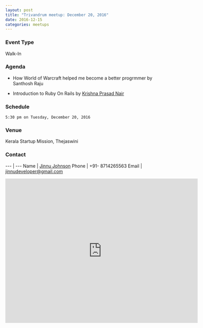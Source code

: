```yaml
---
layout: post
title: "Trivandrum meetup: December 20, 2016"
date: 2016-12-15
categories: meetups
---
```


### Event Type

Walk-In

### Agenda

* How World of Warcraft helped me become a better progrmmer by Santhosh Raju

* Introduction to Ruby On Rails by [Krishna Prasad Nair](https://github.com/kp666)


### Schedule

`5:30 pm on Tuesday, December 20, 2016`

### Venue

Kerala Startup Mission, Thejaswini

### Contact

---   | ---
Name  | [Jinnu Johnson](https://github.com/jinnujohnson)
Phone | +91- 8714265563
Email | jinnudeveloper@gmail.com

<iframe src="https://www.google.com/maps/embed?pb=!1m18!1m12!1m3!1d52533.14163755672!2d76.85221311402884!3d8.561406849523028!2m3!1f0!2f0!3f0!3m2!1i1024!2i768!4f13.1!3m3!1m2!1s0x3b05befa945e2447%3A0x9622564b6e405dce!2sKerala+Startup+Mission!5e0!3m2!1sen!2s!4v1451630859117" width="600" height="450" frameborder="0" style="border:0" allowfullscreen></iframe>
